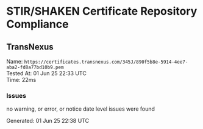 # STIR/SHAKEN Certificate Repository Compliance

## TransNexus

Name: `https://certificates.transnexus.com/345J/890f5b8e-5914-4ee7-aba2-fd8a77bd10b9.pem`\
Tested At: 01 Jun 25 22:33 UTC\
Time: 22ms

### Issues

no warning, or error, or notice date level issues were found

Generated: 01 Jun 25 22:38 UTC